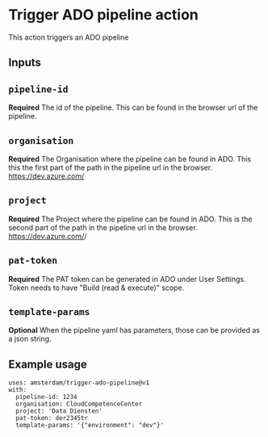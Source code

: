 # Trigger ADO pipeline action

This action triggers an ADO pipeline

## Inputs

## `pipeline-id`

**Required** The id of the pipeline. This can be found in the
browser url of the pipeline.


## `organisation`

**Required** The Organisation where the pipeline can be found in ADO.
This this the first part of the path in the pipeline url in the browser.
https://dev.azure.com/<organisation>

## `project`

**Required** The Project where the pipeline can be found in ADO.
This is the second part of the path in the pipeline url in the browser.
https://dev.azure.com/<organisation>/<Project>


## `pat-token`

**Required** The PAT token can be generated in ADO under User Settings.
Token needs to have "Build (read & execute)" scope.

## `template-params`

**Optional** When the pipeline yaml has parameters, those
can be provided as a json string.

## Example usage

    uses: amsterdam/trigger-ado-pipeline@v1
    with:
      pipeline-id: 1234
      organisation: CloudCompetenceCenter
      project: 'Data Diensten'
      pat-token: der2345tr
      template-params: '{"environment": "dev"}'

